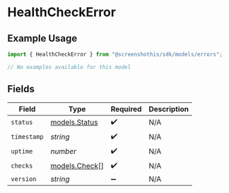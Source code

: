 # HealthCheckError

## Example Usage

```typescript
import { HealthCheckError } from "@screenshothis/sdk/models/errors";

// No examples available for this model
```

## Fields

| Field                                   | Type                                    | Required                                | Description                             |
| --------------------------------------- | --------------------------------------- | --------------------------------------- | --------------------------------------- |
| `status`                                | [models.Status](../../models/status.md) | :heavy_check_mark:                      | N/A                                     |
| `timestamp`                             | *string*                                | :heavy_check_mark:                      | N/A                                     |
| `uptime`                                | *number*                                | :heavy_check_mark:                      | N/A                                     |
| `checks`                                | [models.Check](../../models/check.md)[] | :heavy_check_mark:                      | N/A                                     |
| `version`                               | *string*                                | :heavy_minus_sign:                      | N/A                                     |